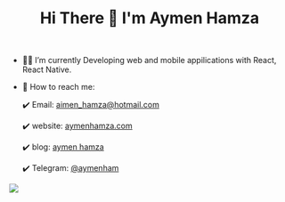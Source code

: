 <h1 align="center"> Hi There 👋 I'm Aymen Hamza</h1>

<br>


- 👩‍💻 I’m currently Developing web and mobile appilications with React, React Native.


- 🤙 How to reach me: 

     :heavy_check_mark: Email: aimen_hamza@hotmail.com
     
     :heavy_check_mark: website: [aymenhamza.com](https://aymenhamza.com/) 
     
     :heavy_check_mark: blog: [aymen hamza](https://blog.aymenhamza.com/) 

     :heavy_check_mark: Telegram: [@aymenham](https://t.me/aymenham) 


<a href="https://github.com/aimen08">
  <img align="center" src="https://github-readme-stats.vercel.app/api/top-langs/?username=aimen08&layout=compact&langs_count=12&hide=html,css" />
</a>
<br>
<br>

